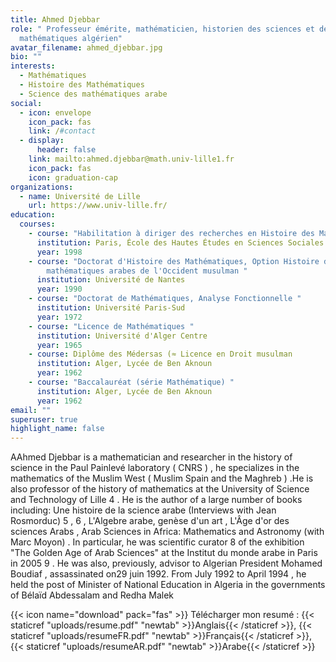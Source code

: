 ```yaml
---
title: Ahmed Djebbar
role: " Professeur émérite, mathématicien, historien des sciences et des
  mathématiques algérien"
avatar_filename: ahmed_djebbar.jpg
bio: ""
interests:
  - Mathématiques
  - Histoire des Mathématiques
  - Science des mathématiques arabe
social:
  - icon: envelope
    icon_pack: fas
    link: /#contact
  - display:
      header: false
    link: mailto:ahmed.djebbar@math.univ-lille1.fr
    icon_pack: fas
    icon: graduation-cap
organizations:
  - name: Université de Lille
    url: https://www.univ-lille.fr/
education:
  courses:
    - course: "Habilitation à diriger des recherches en Histoire des Mathématiques "
      institution: Paris, École des Hautes Études en Sciences Sociales
      year: 1998
    - course: "Doctorat d'Histoire des Mathématiques, Option Histoire des
        mathématiques arabes de l'Occident musulman "
      institution: Université de Nantes
      year: 1990
    - course: "Doctorat de Mathématiques, Analyse Fonctionnelle "
      institution: Université Paris-Sud
      year: 1972
    - course: "Licence de Mathématiques "
      institution: Université d'Alger Centre
      year: 1965
    - course: Diplôme des Médersas (≈ Licence en Droit musulman
      institution: Alger, Lycée de Ben Aknoun
      year: 1962
    - course: "Baccalauréat (série Mathématique) "
      institution: Alger, Lycée de Ben Aknoun
      year: 1962
email: ""
superuser: true
highlight_name: false
---
```

AAhmed Djebbar is a mathematician and researcher in the history of science in the Paul Painlevé laboratory ( CNRS ) , he specializes in the mathematics of the Muslim West ( Muslim Spain and the Maghreb ) .He is also professor of the history of mathematics at the University of Science and Technology of Lille 4 . He is the author of a large number of books including: Une histoire de la science arabe (Interviews with Jean Rosmorduc) 5 , 6 , L'Algebre arabe, genèse d'un art , L'Âge d'or des sciences Arabs , Arab Sciences in Africa: Mathematics and Astronomy (with Marc Moyon) . In particular, he was scientific curator 8 of the exhibition "The Golden Age of Arab Sciences" at the Institut du monde arabe in Paris in 2005 9 . He was also, previously, advisor to Algerian President Mohamed Boudiaf , assassinated on29 juin 1992. From July 1992 to April 1994 , he held the post of Minister of National Education in Algeria in the governments of Bélaïd Abdessalam and Redha Malek 

{{< icon name="download" pack="fas" >}} Télécharger mon resumé : {{< staticref "uploads/resume.pdf" "newtab" >}}Anglais{{< /staticref >}},  {{< staticref "uploads/resumeFR.pdf" "newtab" >}}Français{{< /staticref >}},  {{< staticref "uploads/resumeAR.pdf" "newtab" >}}Arabe{{< /staticref >}}